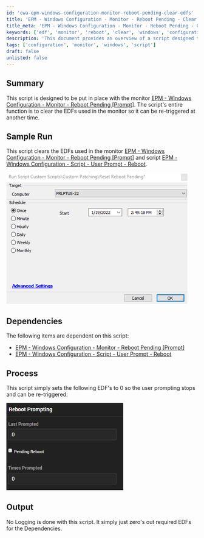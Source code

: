 ```yaml
---
id: 'cwa-epm-windows-configuration-monitor-reboot-pending-clear-edfs'
title: 'EPM - Windows Configuration - Monitor - Reboot Pending - Clear EDFs'
title_meta: 'EPM - Windows Configuration - Monitor - Reboot Pending - Clear EDFs'
keywords: ['edf', 'monitor', 'reboot', 'clear', 'windows', 'configuration']
description: 'This document provides an overview of a script designed to clear the EDFs used in the EPM - Windows Configuration - Monitor - Reboot Pending [Prompt]. It explains the dependencies, process, and expected output of the script, ensuring that the monitor can be re-triggered effectively.'
tags: ['configuration', 'monitor', 'windows', 'script']
draft: false
unlisted: false
---
```

## Summary

This script is designed to be put in place with the monitor [EPM - Windows Configuration - Monitor - Reboot Pending [Prompt]](https://proval.itglue.com/DOC-5078775-9076642). The script's entire function is to clear the EDFs used in the monitor so it can be re-triggered at another time.

## Sample Run

This script clears the EDFs used in the monitor [EPM - Windows Configuration - Monitor - Reboot Pending [Prompt]](https://proval.itglue.com/DOC-5078775-9076642) and script [EPM - Windows Configuration - Script - User Prompt - Reboot](https://proval.itglue.com/DOC-5078775-9076644).

![Sample Run Image](../../../static/img/Reset-Reboot-Pending-EDFs/image_1.png)

## Dependencies

The following items are dependent on this script:

- [EPM - Windows Configuration - Monitor - Reboot Pending [Prompt]](https://proval.itglue.com/DOC-5078775-9076642)
- [EPM - Windows Configuration - Script - User Prompt - Reboot](https://proval.itglue.com/DOC-5078775-9076644)

## Process

This script simply sets the following EDF's to 0 so the user prompting stops and can be re-triggered:

![Process Image](../../../static/img/Reset-Reboot-Pending-EDFs/image_2.png)

## Output

No Logging is done with this script. It simply just zero's out required EDFs for the Dependencies.



